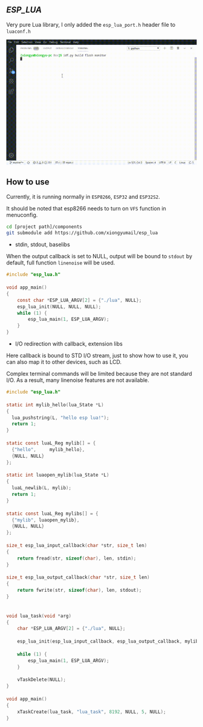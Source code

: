 ## _ESP_LUA_

Very pure Lua library, I only added the `esp_lua_port.h` header file to `luaconf.h`

![lua.gif](lua.gif)

## How to use

Currently, it is running normally in `ESP8266`, `ESP32` and `ESP32S2`.

It should be noted that esp8266 needs to turn on `VFS` function in menuconfig.

```bash
cd [project path]/components
git submodule add https://github.com/xiongyumail/esp_lua
```

* stdin, stdout, baselibs

When the output callback is set to NULL, output will be bound to `stdout` by default, full function `linenoise` will be used.

```c
#include "esp_lua.h"

void app_main()
{
    const char *ESP_LUA_ARGV[2] = {"./lua", NULL};
    esp_lua_init(NULL, NULL, NULL);
    while (1) {
        esp_lua_main(1, ESP_LUA_ARGV);
    }
}
```

* I/O redirection with callback, extension libs

Here callback is bound to STD I/O stream, just to show how to use it, you can also map it to other devices, such as LCD.

Complex terminal commands will be limited because they are not standard I/O. As a result, many linenoise features are not available.

```c
#include "esp_lua.h"

static int mylib_hello(lua_State *L) 
{
  lua_pushstring(L, "hello esp lua!");
  return 1;
}

static const luaL_Reg mylib[] = {
  {"hello",     mylib_hello},
  {NULL, NULL}
};

static int luaopen_mylib(lua_State *L) 
{
  luaL_newlib(L, mylib);
  return 1;
}

static const luaL_Reg mylibs[] = {
  {"mylib", luaopen_mylib},
  {NULL, NULL}
};

size_t esp_lua_input_callback(char *str, size_t len) 
{
    return fread(str, sizeof(char), len, stdin);
}

size_t esp_lua_output_callback(char *str, size_t len) 
{
    return fwrite(str, sizeof(char), len, stdout);
}


void lua_task(void *arg)
{
    char *ESP_LUA_ARGV[2] = {"./lua", NULL};

    esp_lua_init(esp_lua_input_callback, esp_lua_output_callback, mylibs);

    while (1) {
        esp_lua_main(1, ESP_LUA_ARGV);
    }

    vTaskDelete(NULL);
}

void app_main()
{
    xTaskCreate(lua_task, "lua_task", 8192, NULL, 5, NULL);
}
```

